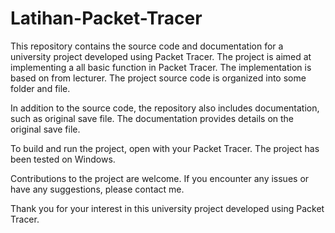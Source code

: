 # Latihan-Packet-Tracer

This repository contains the source code and documentation for a university project developed using Packet Tracer. The project is aimed at implementing a all basic function in Packet Tracer. The implementation is based on from lecturer. The project source code is organized into some folder and file.

In addition to the source code, the repository also includes documentation, such as original save file. The documentation provides details on the original save file.

To build and run the project, open with your Packet Tracer. The project has been tested on Windows.

Contributions to the project are welcome. If you encounter any issues or have any suggestions, please contact me.

Thank you for your interest in this university project developed using Packet Tracer.
